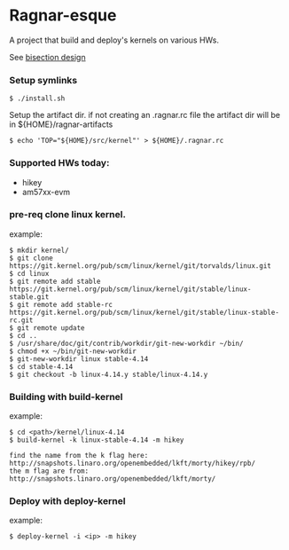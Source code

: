 # Ragnar-esque
A project that build and deploy's kernels on various HWs.

See [bisection design](README-Bisection.md)

### Setup symlinks
```
$ ./install.sh
```

Setup the artifact dir. if not creating an .ragnar.rc file
the artifact dir will be in ${HOME}/ragnar-artifacts
```
$ echo 'TOP="${HOME}/src/kernel"' > ${HOME}/.ragnar.rc
```

### Supported HWs today:

 - hikey
 - am57xx-evm

### pre-req clone linux kernel.
example:
```
$ mkdir kernel/
$ git clone https://git.kernel.org/pub/scm/linux/kernel/git/torvalds/linux.git
$ cd linux
$ git remote add stable https://git.kernel.org/pub/scm/linux/kernel/git/stable/linux-stable.git
$ git remote add stable-rc https://git.kernel.org/pub/scm/linux/kernel/git/stable/linux-stable-rc.git
$ git remote update
$ cd ..
$ /usr/share/doc/git/contrib/workdir/git-new-workdir ~/bin/
$ chmod +x ~/bin/git-new-workdir
$ git-new-workdir linux stable-4.14
$ cd stable-4.14
$ git checkout -b linux-4.14.y stable/linux-4.14.y
```

### Building with build-kernel
example:

```
$ cd <path>/kernel/linux-4.14
$ build-kernel -k linux-stable-4.14 -m hikey

find the name from the k flag here:
http://snapshots.linaro.org/openembedded/lkft/morty/hikey/rpb/
the m flag are from:
http://snapshots.linaro.org/openembedded/lkft/morty/
```

### Deploy with deploy-kernel
example:

```
$ deploy-kernel -i <ip> -m hikey
```
